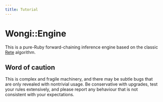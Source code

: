 ```yaml
---
title: Tutorial
---
```


# Wongi::Engine

This is a pure-Ruby forward-chaining inference engine based on the classic [Rete](http://en.wikipedia.org/wiki/Rete_algorithm) algorithm.

## Word of caution

This is complex and fragile machinery, and there may be subtle bugs that are only revealed with nontrivial usage.
Be conservative with upgrades, test your rules extensively, and please report any behaviour that is not consistent with your expectations.
